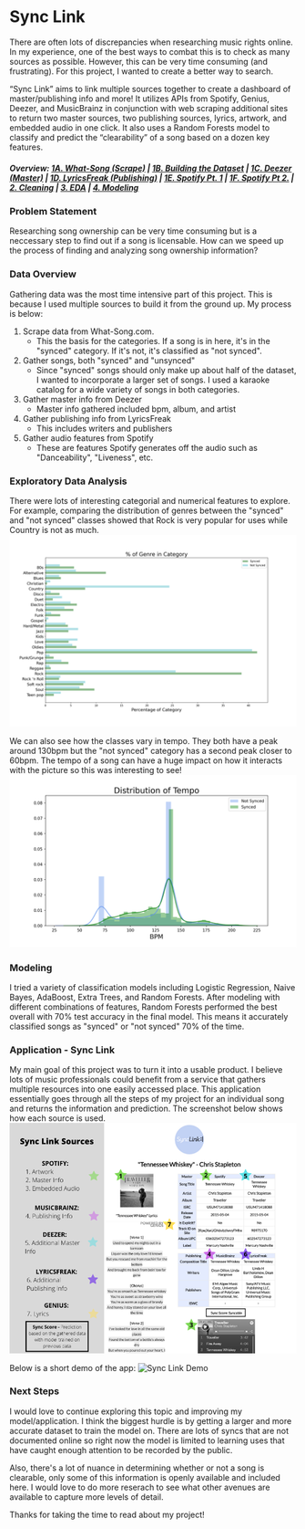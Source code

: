 # Sync Link

There are often lots of discrepancies when researching music rights online. In my experience, one of the best ways to combat this is to check as many sources as possible. However,  this can be very time consuming (and frustrating). For this project, I wanted to create a better way to search. 

“Sync Link” aims to link multiple sources together to create a dashboard of master/publishing info and more! It utilizes APIs from Spotify, Genius, Deezer, and MusicBrainz in conjunction with web scraping additional sites to return two master sources, two publishing sources, lyrics, artwork, and embedded audio in one click. It also uses a Random Forests model to classify and predict the “clearability” of a song based on a dozen key features. 

##### Overview: [1A. What-Song (Scrape)](https://github.com/scaress21/sync_link/blob/master/code/01A_Gathering_Data_What-Song(Scrape).ipynb) | [1B. Building the Dataset](https://github.com/scaress21/sync_link/blob/master/code/01B_Gathering_Data_Random_Sample.ipynb) | [1C. Deezer (Master)](https://github.com/scaress21/sync_link/blob/master/code/01C_Gathering_Data_Deezer(API).ipynb) | [1D. LyricsFreak (Publishing)](https://github.com/scaress21/sync_link/blob/master/code/01D_Gathering_Data_LyricsFreak(Scrape).ipynb) | [1E. Spotify Pt. 1](https://github.com/scaress21/sync_link/blob/master/code/01E_Gathering_Data_Spotify(API).ipynb) | [1F. Spotify Pt 2.](https://github.com/scaress21/sync_link/blob/master/code/01F_Gathering_Data_Spotify_2(API).ipynb) | [2. Cleaning](https://github.com/scaress21/sync_link/blob/master/code/02_Cleaning.ipynb) | [3. EDA](https://github.com/scaress21/sync_link/blob/master/code/03_EDA.ipynb)  | [4. Modeling](https://github.com/scaress21/sync_link/blob/master/code/04_Modeling.ipynb)

### Problem Statement
Researching song ownership can be very time consuming but is a neccessary step to find out if a song is licensable. How can we speed up the process of finding and analyzing song ownership information?


### Data Overview 
Gathering data was the most time intensive part of this project. This is because I used multiple sources to build it from the ground up. My process is below:
1. Scrape data from What-Song.com.
    - This the basis for the categories. If a song is in here, it's in the "synced" category. If it's not, it's classified as "not synced".
2. Gather songs, both "synced" and "unsynced" 
    - Since "synced" songs should only make up about half of the dataset, I wanted to incorporate a larger set of songs. I used a karaoke catalog for a wide variety of songs in both categories.
3. Gather master info from Deezer
    - Master info gathered included bpm, album, and artist
4. Gather publishing info from LyricsFreak
    - This includes writers and publishers
5. Gather audio features from Spotify
    - These are features Spotify generates off the audio such as "Danceability", "Liveness", etc.


### Exploratory Data Analysis
There were lots of interesting categorial and numerical features to explore. For example, comparing the distribution of genres between the "synced" and "not synced" classes showed that Rock is very popular for uses while Country is not as much. 
![Genres by Class](./plots/genres.png)

We can also see how the classes vary in tempo. They both have a peak around 130bpm but the "not synced" category has a second peak closer to 60bpm. The tempo of a song can have a huge impact on how it interacts with the picture so this was interesting to see!
![Tempo by Class](./plots/tempo.png)

### Modeling
I tried a variety of classification models including Logistic Regression, Naive Bayes, AdaBoost, Extra Trees, and Random Forests. After modeling with different combinations of features, Random Forests performed the best overall with 70% test accuracy in the final model. This means it accurately classified songs as "synced" or "not synced" 70% of the time.

### Application - Sync Link
My main goal of this project was to turn it into a usable product. I believe lots of music professionals could benefit from a service that gathers multiple resources into one easily accessed place. This application essentially goes through all the steps of my project for an individual song and returns the information and prediction. The screenshot below shows how each source is used. 
![Sync Link Sources](./static/sync_link_sources.png)

Below is a short demo of the app:
![Sync Link Demo](./static/sync_link_1.gif)

### Next Steps
I would love to continue exploring this topic and improving my model/application. I think the biggest hurdle is by getting a larger and more accurate dataset to train the model on. There are lots of syncs that are not documented online so right now the model is limited to learning uses that have caught enough attention to be recorded by the public. 

Also, there's a lot of nuance in determining whether or not a song is clearable, only some of this information is openly available and included here. I would love to do more reserach to see what other avenues are available to capture more levels of detail. 

Thanks for taking the time to read about my project!
